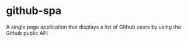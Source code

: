 # github-spa
A single page application that displays a list of Github users by using the Github public API
